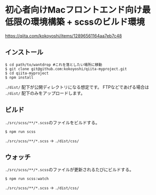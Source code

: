 # 初心者向けMacフロントエンド向け最低限の環境構築 + scssのビルド環境
https://qiita.com/kokoyoshi/items/12896561164aa7eb7c48

## インストール

```shell
$ cd path/to/wantdrop #これを落としたい場所に移動
$ git clone git@github.com:kokoyoshi/qiita-myproject.git
$ cd qiita-myproject
$ npm install
```
`./dist/` 配下が公開ディレクトリになる想定です。
FTPなどであげる場合は `./dist/` 配下のみをアップロードします。

## ビルド

`./src/scss/**/*.scss`のファイルをビルドする。

```shell
$ npm run scss
```

`./src/scss/**/*.scss` -> `./dist/css/`

## ウォッチ

`./src/scss/**/*.scss`のファイルが更新されるたびにビルドする。

```shell
$ npm run scss:watch
```

`./src/scss/**/*.scss` -> `./dist/css/`
